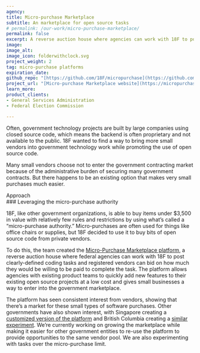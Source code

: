 ```yaml
---
agency:
title: Micro-purchase Marketplace
subtitle: An marketplace for open source tasks
# permalink: /our-work/micro-purchase-marketplace/
permalink: false
excerpt: A reverse auction house where agencies can work with 18F to post coding tasks and vendors can bid on how much they would be willing to be paid to complete the task.
image:
image_alt:
image_icon: folderwithclock.svg
project_weight: 2
tag: micro-purchase platforms
expiration_date:
github_repo: "[https://github.com/18F/micropurchase](https://github.com/18F/micropurchase)"
project_url: "[Micro-purchase Marketplace website](https://micropurchase.18f.gov/)"
learn_more:
product_clients:
- General Services Administration
- Federal Election Commission

---
```


Often, government technology projects are built by large companies using
closed source code, which means the backend is often proprietary and not
available to the public. 18F wanted to find a way to bring more small
vendors into government technology work while promoting the use of open
source code.

Many small vendors choose not to enter the government contracting market
because of the administrative burden of securing many government
contracts. But there happens to be an existing option that makes very
small purchases much easier.

<div class="case-study-preheader margin-top-6">Approach</div>
### Leveraging the micro-purchase authority

18F, like other government organizations, is able to buy items under
$3,500 in value with relatively few rules and restrictions by using
what’s called a “micro-purchase authority.” Micro-purchases are often
used for things like office chairs or supplies, but 18F decided to use
it to buy bits of open source code from private vendors.

To do this, the team created the [Micro-Purchase Marketplace
platform](https://micropurchase.18f.gov/), a reverse auction house
where federal agencies can work with 18F to post clearly-defined coding
tasks and registered vendors can bid on how much they would be willing
to be paid to complete the task. The platform allows agencies with
existing product teams to quickly add new features to their existing
open source projects at a low cost and gives small businesses a way to
enter into the government marketplace.

The platform has seen consistent interest from vendors, showing that
there’s a market for these small types of software purchases. Other
governments have also shown interest, with Singapore creating a
[customized version of the
platform](https://buy.gds-gov.tech/auctions) and British Columbia
creating a [similar
experiment](http://engage.gov.bc.ca/data/2016/01/18/pay-for-pull/).
We’re currently working on growing the marketplace while making it
easier for other government entities to re-use the platform to provide
opportunities to the same vendor pool. We are also experimenting with
tasks over the micro-purchase limit.
